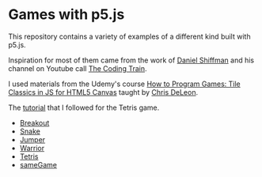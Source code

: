 # Games with p5.js

This repository contains a variety of examples of a different kind built with p5.js.

Inspiration for most of them came from the work of [Daniel Shiffman](http://twitter.com/shiffman) and his channel on Youtube call [The Coding Train](https://www.youtube.com/channel/UCvjgXvBlbQiydffZU7m1_aw).

I used materials from the Udemy's course [How to Program Games: Tile Classics in JS for HTML5 Canvas](https://www.udemy.com/course/how-to-program-games/) taught by [Chris DeLeon](https://hometeamgamedev.com/).

The [tutorial](https://www.youtube.com/watch?v=gww_4GBZnjc) that I followed for the Tetris game.

- [Breakout](https://vislupus.github.io/p5-games/breakout/index.html)
- [Snake](https://vislupus.github.io/p5-games/snake/index.html)
- [Jumper](https://vislupus.github.io/p5-games/jumper/index.html)
- [Warrior](https://vislupus.github.io/p5-games/warrior/index.html)
- [Tetris](https://vislupus.github.io/p5-games/tetris/index.html)
- [sameGame](https://vislupus.github.io/p5-games/sameGame/index.html)


